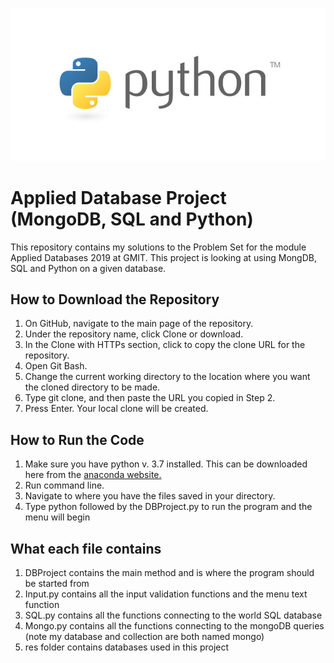 ![Python Banner](/images/python-banner.jpg)
# Applied Database Project (MongoDB, SQL and Python)

This repository contains my solutions to the Problem Set for the module Applied Databases 2019 at GMIT.
This project is looking at using MongDB, SQL and Python on a given database.

## How to Download the Repository
1. On GitHub, navigate to the main page of the repository.
2. Under the repository name, click Clone or download.
3. In the Clone with HTTPs section, click to copy the clone URL for the repository.
4. Open Git Bash.
5. Change the current working directory to the location where you want the cloned directory to be made.
6. Type git clone, and then paste the URL you copied in Step 2.
7. Press Enter. Your local clone will be created.

## How to Run the Code
1. Make sure you have python v. 3.7 installed. This can be downloaded here from the [anaconda website.](https://www.anaconda.com/distribution/)
2. Run command line.
3. Navigate to where you have the files saved in your directory.
4. Type python followed by the DBProject.py to run the program and the menu will begin

## What each file contains
1. DBProject contains the main method and is where the program should be started from
2. Input.py contains all the input validation functions and the menu text function
3. SQL.py contains all the functions connecting to the world SQL database
4. Mongo.py contains all the functions connecting to the mongoDB queries (note my database and collection are both named mongo)
5. res folder contains databases used in this project
